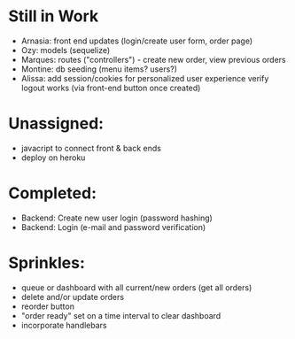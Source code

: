 # Still in Work
* Arnasia: front end updates (login/create user form, order page)
* Ozy: models (sequelize)
* Marques: routes ("controllers") - create new order, view previous orders
* Montine: db seeding (menu items? users?)
* Alissa:  add session/cookies for personalized user experience
          verify logout works (via front-end button once created)
# Unassigned:
* javacript to connect front & back ends
* deploy on heroku


# Completed:
* Backend: Create new user login (password hashing)
* Backend: Login (e-mail and password verification)


# Sprinkles:
- queue or dashboard with all current/new orders (get all orders)
- delete and/or update orders
- reorder button
- "order ready" set on a time interval to clear dashboard
- incorporate handlebars